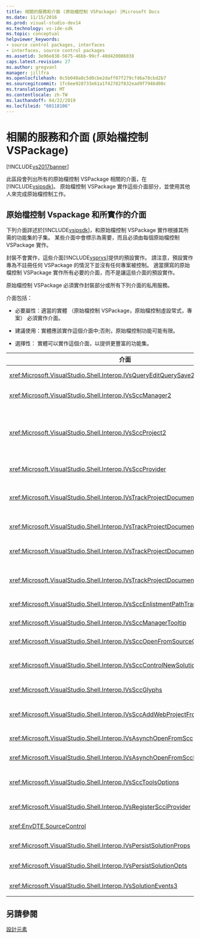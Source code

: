 ```yaml
---
title: 相關的服務和介面 (原始檔控制 VSPackage) |Microsoft Docs
ms.date: 11/15/2016
ms.prod: visual-studio-dev14
ms.technology: vs-ide-sdk
ms.topic: conceptual
helpviewer_keywords:
- source control packages, interfaces
- interfaces, source control packages
ms.assetid: 3e96e838-5675-46bb-99cf-40d420086038
caps.latest.revision: 27
ms.author: gregvanl
manager: jillfra
ms.openlocfilehash: 0c5b040a8c5d0cbe2daff07f279cfd6a78cbd2b7
ms.sourcegitcommit: 1fc6ee928733e61a1f42782f832ead9f7946d00c
ms.translationtype: MT
ms.contentlocale: zh-TW
ms.lasthandoff: 04/22/2019
ms.locfileid: "60118106"
---
```

# <a name="related-services-and-interfaces-source-control-vspackage"></a>相關的服務和介面 (原始檔控制 VSPackage)
[!INCLUDE[vs2017banner](../../includes/vs2017banner.md)]

此區段會列出所有的原始檔控制 VSPackage 相關的介面，在[!INCLUDE[vsipsdk](../../includes/vsipsdk-md.md)]。 原始檔控制 VSPackage 實作這些介面部分，並使用其他人來完成原始檔控制工作。  
  
## <a name="interfaces-implemented-by-and-for-source-control-vspackages"></a>原始檔控制 Vspackage 和所實作的介面  
 下列介面詳述於[!INCLUDE[vsipsdk](../../includes/vsipsdk-md.md)]，和原始檔控制 VSPackage 實作根據其所需的功能集的子集。 某些介面中會標示為需要，而且必須由每個原始檔控制 VSPackage 實作。  
  
 封裝不會實作，這些介面[!INCLUDE[vsprvs](../../includes/vsprvs-md.md)]提供的預設實作。 請注意，預設實作專為不註冊任何 VSPackage 的情況下並沒有任何專案被控制。 適當撰寫的原始檔控制 VSPackage 實作所有必要的介面，而不是讓這些介面的預設實作。  
  
 原始檔控制 VSPackage 必須實作封裝部分或所有下列介面的私用服務。  
  
 介面包括：  
  
- 必要屬性：適當的實體 （原始檔控制 VSPackage，原始檔控制虛設常式，專案） 必須實作介面。  
  
- 建議使用：實體應該實作這個介面中;否則，原始檔控制功能可能有限。  
  
- 選擇性： 實體可以實作這個介面，以提供更豐富的功能集。  
  
|介面|用途|藉由將|實作？|  
|---------------|-------------|--------------------|----------------|  
|<xref:Microsoft.VisualStudio.Shell.Interop.IVsQueryEditQuerySave2>|編輯器呼叫這個介面之前修改或儲存檔案。 原始檔控制 VSPackage 可以簽出檔案，或拒絕作業，如果簽出失敗。|原始檔控制 VSPackage|建議|  
|<xref:Microsoft.VisualStudio.Shell.Interop.IVsSccManager2>|這個介面會提供基本的原始檔控制功能，針對專案，例如註冊和取消註冊與原始檔控制的專案和基本來源控制圖像 （glyph） 提供支援。|原始檔控制 VSPackage|必要|  
|<xref:Microsoft.VisualStudio.Shell.Interop.IVsSccProject2>|這個介面取自<xref:Microsoft.VisualStudio.Shell.Interop.IVsHierarchy>使用<xref:System.Runtime.InteropServices.Marshal.QueryInterface%2A>函式，或只轉型物件，實作`IVsHierarchy`至`IVsSccProject2`。 它用來取得專案中的原始檔控制下的檔案或通知目前的原始檔控制狀態或位置的專案。|專案|必要|  
|<xref:Microsoft.VisualStudio.Shell.Interop.IVsSccProvider>|整合模組會使用此介面來設定目前作用中的 VSPackage。|原始檔控制 VSPackage|必要|  
|<xref:Microsoft.VisualStudio.Shell.Interop.IVsTrackProjectDocuments2>|這個介面是以訂用帳戶模型為基礎。 任何的 VSPackage 可以發出信號，它想要接收的文件事件，以及建議的殼層，即將發生的事件。 它會實作，而且由[!INCLUDE[vsprvs](../../includes/vsprvs-md.md)]，這接著會將事件傳遞實作`IVsTrackProjectDocumentsEvents2`vspackage。|原始檔控制虛設常式|必要|  
|<xref:Microsoft.VisualStudio.Shell.Interop.IVsTrackProjectDocuments3>|這個介面會提供批次處理、 同步處理的讀取/寫入作業，以及進階`OnQueryAddFiles`方法。|原始檔控制虛設常式|必要|  
|<xref:Microsoft.VisualStudio.Shell.Interop.IVsTrackProjectDocumentsEvents2>|**方案總管 中**專案呼叫這個介面，當新檔案新增至專案，或重新命名或從專案刪除檔案和資料夾。 原始檔控制 VSPackage 可以簽出專案檔，或取消作業。|原始檔控制 VSPackage|建議|  
|<xref:Microsoft.VisualStudio.Shell.Interop.IVsTrackProjectDocumentsEvents3>|**方案總管 中**專案呼叫以回應對 IVstrackProjectDocuments3 介面的方法呼叫這個介面。 原始檔控制 VSPackage 可以追蹤批次的作業，同步處理的讀寫作業，並使用更進階`OnQueryAddFiles`方法。|原始檔控制 VSPackage|建議|  
|<xref:Microsoft.VisualStudio.Shell.Interop.IVsSccEnlistmentPathTranslation>|這個介面提供登錄的管理支援 Web 專案。|原始檔控制 VSPackage|建議|  
|<xref:Microsoft.VisualStudio.Shell.Interop.IVsSccManagerTooltip>|此介面用來擷取工具提示的原始檔控制專案中的檔案。|原始檔控制 VSPackage|Optional|  
|<xref:Microsoft.VisualStudio.Shell.Interop.IVsSccOpenFromSourceControl>|這個介面提供的命名空間延伸模組支援。|原始檔控制 VSPackage|Optional|  
|<xref:Microsoft.VisualStudio.Shell.Interop.IVsSccControlNewSolution>|VSPackage 會使用這個介面整合到命名空間延伸模組**的新**，**開放**，或**儲存**對話方塊。 因此，專案會自動新增至原始檔控制在建立後，或加入原始檔控制時儲存作業就會生效。|原始檔控制 VSPackage|Optional|  
|<xref:Microsoft.VisualStudio.Shell.Interop.IVsSccGlyphs>|VSPackage 會使用這個介面定義為原始檔控制圖像 （glyph） 節點中的其他字符**方案總管 中**。|原始檔控制 VSPackage|Optional|  
|<xref:Microsoft.VisualStudio.Shell.Interop.IVsSccAddWebProjectFromSourceControl>|**新增**Web 專案 對話方塊中會使用此介面。 它提供瀏覽的原始檔控制位置和開啟 Web 專案，在該位置的原始檔控制儲存機制中先前新增的方法。|原始檔控制 VSPackage|建議|  
|<xref:Microsoft.VisualStudio.Shell.Interop.IVsAsynchOpenFromScc>|這個介面提供非同步 （背景） 載入，從原始檔控制專案的支援。|原始檔控制 VSPackage|Optional|  
|<xref:Microsoft.VisualStudio.Shell.Interop.IVsAsynchOpenFromSccProjectEvents>|這個介面可讓專案，以查看所起始的非同步載入進度<xref:Microsoft.VisualStudio.Shell.Interop.IVsAsynchOpenFromScc>。|專案|Optional|  
|<xref:Microsoft.VisualStudio.Shell.Interop.IVsSccToolsOptions>|此介面可讓查詢使用中的原始檔控制 VSPackage IDE。 IDE 會查詢有意義，即使不是在 VSPackage 註冊任何使用中的原始檔控制的原始檔控制設定的值。 這個介面是實作，而且由[!INCLUDE[vsprvs](../../includes/vsprvs-md.md)]。|原始檔控制虛設常式|必要|  
|<xref:Microsoft.VisualStudio.Shell.Interop.IVsRegisterScciProvider>|這個介面用於註冊的原始檔控制 VSPackage。|原始檔控制虛設常式|必要|  
|<xref:EnvDTE.SourceControl>|這個介面用於自動化。 因此，它會公開可執行而不會顯示任何 UI 函式。|原始檔控制 VSPackage|Optional|  
|<xref:Microsoft.VisualStudio.Shell.Interop.IVsPersistSolutionProps>|此介面用來儲存原始檔控制設定方案 (.sln) 檔案中。 設定包括的原始檔控制位置和原始檔控制狀態旗標。|原始檔控制 VSPackage|建議|  
|<xref:Microsoft.VisualStudio.Shell.Interop.IVsPersistSolutionOpts>|此介面用來儲存方案選項 (.suo) 檔案中的原始檔控制設定。 這可能包括使用者專屬的原始檔控制設定，例如目前使用者的登錄位置。|原始檔控制 VSPackage|建議|  
|<xref:Microsoft.VisualStudio.Shell.Interop.IVsSolutionEvents3>|若要執行作業，例如簽入之前關閉方案，或開啟專案時，取得新的檔案從原始檔控制的專案檔，這個介面用來監視事件。|原始檔控制 VSPackage|建議|  
  
## <a name="see-also"></a>另請參閱  
 [設計元素](../../extensibility/internals/source-control-vspackage-design-elements.md)

